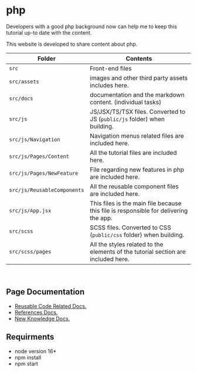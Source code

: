 # php

Developers with a good php background now can help me to keep this tutorial up-to date with the content.

This website is developed to share content about php.

Folder | Contents
-------|---------
`src` | Front-end files
`src/assets` | images and other third party assets includes here.
`src/docs` | documentation and the markdown content. (individual tasks)
`src/js` | JS/JSX/TS/TSX files. Converted to JS (`public/js` folder)  when building.
`src/js/Navigation` | Navigation menus related files are included here.
`src/js/Pages/Content` | All the tutorial files are included here.
`src/js/Pages/NewFeature` | File regarding new features in php are included here.
`src/js/ReusableComponents` | All the reusable component files are included here.
`src/js/App.jsx` | This files is the main file because this file is responsible for delivering the app.
`src/scss` | SCSS files. Converted to CSS (`public/css` folder) when building.
`src/scss/pages` | All the styles related to the elements of the tutorial section are included here.
<br/>

## Page Documentation
* [Reusable Code Related Docs.](src/docs/REUSABLECODE.md)
* [References Docs.](src/docs/REFERENCES.md)
* [New Knowledge Docs.](src/docs/KNOWLEDGE.md)

## Requirments
* node version 16*
* npm install
* npm start
